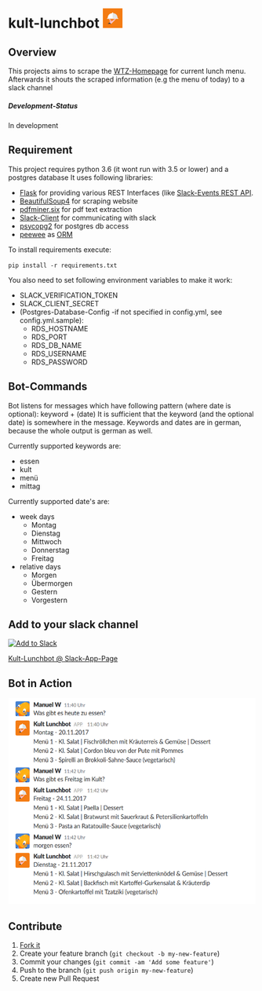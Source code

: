 

# kult-lunchbot <img src="https://raw.githubusercontent.com/WtfJoke/kult-lunchbot/master/resources/icons/lunchbot_icon_fullbackground.png" width="40" height="40"> 

## Overview
This projects aims to scrape the [WTZ-Homepage](http://wtz-tagungszentrum.de) for current lunch menu.
Afterwards it shouts the scraped information (e.g the menu of today) to a slack channel

##### Development-Status
In development

## Requirement
This project requires python 3.6 (it wont run with 3.5 or lower) and a postgres database
It uses following libraries:
* [Flask](http://flask.pocoo.org/) for providing various REST Interfaces (like [Slack-Events REST API](https://api.slack.com/events-api).
* [BeautifulSoup4](https://pypi.python.org/pypi/beautifulsoup4) for scraping website
* [pdfminer.six](https://github.com/pdfminer/pdfminer.six) for pdf text extraction
* [Slack-Client](https://github.com/slackapi/python-slackclient) for communicating with slack
* [psycopg2](http://initd.org/psycopg/) for postgres db access
* [peewee](http://docs.peewee-orm.com/en/latest/) as [ORM](https://en.wikipedia.org/wiki/Object-relational_mapping)


To install requirements execute:

`pip install -r requirements.txt`

You also need to set following environment variables to make it work:
* SLACK_VERIFICATION_TOKEN
* SLACK_CLIENT_SECRET
* (Postgres-Database-Config -if not specified in config.yml, see config.yml.sample):
    * RDS_HOSTNAME
    * RDS_PORT
    * RDS_DB_NAME
    * RDS_USERNAME
    * RDS_PASSWORD



## Bot-Commands
Bot listens for messages which have following pattern (where date is optional): keyword + (date)
It is sufficient that the keyword (and the optional date) is somewhere in the message.
Keywords and dates are in german, because the whole output is german as well.

Currently supported keywords are:
* essen
* kult
* menü
* mittag

Currently supported date's are:
* week days
  * Montag
  * Dienstag
  * Mittwoch
  * Donnerstag
  * Freitag
* relative days
  * Morgen
  * Übermorgen
  * Gestern
  * Vorgestern

## Add to your slack channel
[![Add to Slack](https://platform.slack-edge.com/img/add_to_slack.png)](https://slack.com/oauth/authorize?scope=bot&client_id=269973088388.270476032388)

[Kult-Lunchbot @ Slack-App-Page](https://lunchbot-hn.slack.com/apps/A7YE00YBE-kult-lunchbot?page=1)

## Bot in Action
<img src="https://github.com/WtfJoke/kult-lunchbot/raw/master/resources/app_screenshot.png" width="587" height="420"> 


## Contribute

1. [Fork it](https://github.com/WtfJoke/kult-lunchbot#fork-destination-box)
2. Create your feature branch (`git checkout -b my-new-feature`)
3. Commit your changes (`git commit -am 'Add some feature'`)
4. Push to the branch (`git push origin my-new-feature`)
5. Create new Pull Request
